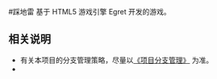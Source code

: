 #踩地雷
基于 HTML5 游戏引擎 Egret 开发的游戏。
## 相关说明
* 有关本项目的分支管理策略，尽量以[《项目分支管理》](https://github.com/html5go/mines/issues/1) 为准。
* 

##
